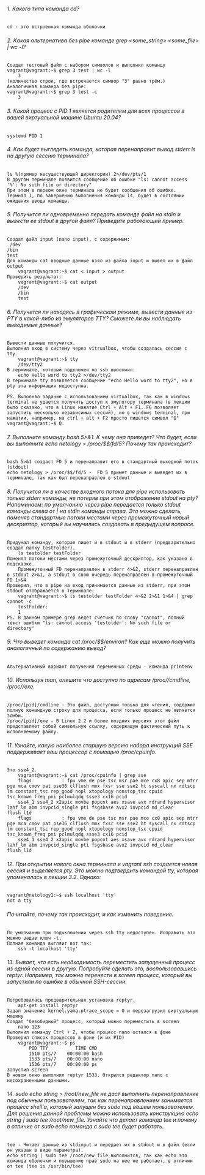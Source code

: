 ###### 1. Какого типа команда cd? 
    cd - это встроенная команда оболочки 

###### 2. Какая альтернатива без pipe команде grep <some_string> <some_file> | wc -l? 
    Создал тестовый файл с набором символов и выполнил команду
    vagrant@vagrant:~$ grep 3 test | wc -l
        3
    (количество строк, где встречается симвор "3" равно трём.)
    Аналогичная команда без pipe:
    vagrant@vagrant:~$ grep 3 test -c
        3

###### 3. Какой процесс с PID 1 является родителем для всех процессов в вашей виртуальной машине Ubuntu 20.04?
    systemd PID 1
###### 4. Как будет выглядеть команда, которая перенаправит вывод stderr ls на другую сессию терминала?
    ls %(пример несуществующей директории) 2>/dev/pts/1
    В другом терминале появится сообщение об ошибке "ls: cannot access '%': No such file or directory"
    При этом в первом окне терминала не будет сообщения об ошибке.
    Термнал 1, по завершению выполнения команды ls, будет в состоянии ожидания ввода команды. 
###### 5. Получится ли одновременно передать команде файл на stdin и вывести ее stdout в другой файл? Приведите работающий пример.
    Создал файл input (nano input), с содержимым:
     /dev
    /bin
    test
    Для команды cat вводные данные взял из файла input и вывел их в файл output
        vagrant@vagrant:~$ cat < input > output
    Проверить результат: 
        vagrant@vagrant:~$ cat output
        /dev
        /bin
        test
###### 6. Получится ли находясь в графическом режиме, вывести данные из PTY в какой-либо из эмуляторов TTY? Сможете ли вы наблюдать выводимые данные?
    Вывести данные получится. 
    Выполнил вход в систему через vitrualbox, чтобы создалась сессия с tty. 
        vagrant@vagrant:~$ tty
        /dev/tty2
    В терминале, который подключен по ssh выполнил:
        echo Hello word to tty2 >/dev/tty2
    В терминале tty появляется сообщение "echo Hello word to tty2", но в pty эта информация недоступна.
    
    PS. Выполнял задание с использованием virtualbox, так как в windows terminal не удается получить доступ к эмулятору терминала (в лекции было сказано, что в Linux нажатие Ctrl + Alt + F1..F6 позволяет запустить несколько независимых сессий), но в windows terminal, при нажатии, например, на ctrl + alt + F2 просто пишется символ "Q"  vagrant@vagrant:~$ Q.
    
###### 7. Выполните команду bash 5>&1. К чему она приведет? Что будет, если вы выполните echo netology > /proc/$$/fd/5? Почему так происходит?
    bash 5>&1 создаст FD 5 и перенаправит его в стандартный выходной поток (stdout)
    echo netology > /proc/$$/fd/5 -  FD 5 примет данные и выведет их в терминале, так как был перенаправлен в stdout

###### 8. Получится ли в качестве входного потока для pipe использовать только stderr команды, не потеряв при этом отображение stdout на pty? Напоминаем: по умолчанию через pipe передается только stdout команды слева от | на stdin команды справа. Это можно сделать, поменяв стандартные потоки местами через промежуточный новый дескриптор, который вы научились создавать в предыдущем вопросе.
    Придумал команду, которая пишет и в stdout и в stderr (предварительно создал папку testFolder).
        ls testolder testFolder
    Поменял потоки местами через промежуточный дескриптор, как указано в подсказке. 
        Промежуточный FD перенаправлен в stderr 4>&2, stderr перенаправлен в stdout 2>&1, а stdout в свою очередь перенаправлен в промежуточный FD 1>&4
    Проверил, что в pipe на вход принимается данные из stderr, при этом stdout отображается в терминале:
        vagrant@vagrant:~$ ls testolder testFolder 4>&2 2>&1 1>&4 | grep cannot -c 
        testFolder:
        1
    PS. В данном примере grep ведет счетчик по слову "cannot", полный текст ошибки "ls: cannot access 'testolder': No such file or directory" 
    
###### 9. Что выведет команда cat /proc/$$/environ? Как еще можно получить аналогичный по содержанию вывод?
    Альтернативный вариант получения переменных среды - команда printenv

###### 10. Используя man, опишите что доступно по адресам /proc/<PID>/cmdline, /proc/<PID>/exe.
    /proc/[pid]/cmdline - Это файл, доступный только для чтения, содержит полную командную строку для процесса, если только процесс не является зомби.
    /proc/[pid]/exe - В Linux 2.2 и более поздних версиях этот файл представляет собой символьную ссылку, содержащую фактический путь к исполняемому файлу.

###### 11. Узнайте, какую наиболее старшую версию набора инструкций SSE поддерживает ваш процессор с помощью /proc/cpuinfo.
    Это sse4_2.
        vagrant@vagrant:~$ cat /proc/cpuinfo | grep sse
        flags           : fpu vme de pse tsc msr pae mce cx8 apic sep mtrr pge mca cmov pat pse36 clflush mmx fxsr sse sse2 ht syscall nx rdtscp lm constant_tsc rep_good nopl xtopology nonstop_tsc cpuid tsc_known_freq pni pclmulqdq ssse3 cx16 pcid
        sse4_1 sse4_2 x2apic movbe popcnt aes xsave avx rdrand hypervisor lahf_lm abm invpcid_single pti fsgsbase avx2 invpcid md_clear flush_l1d
        flags           : fpu vme de pse tsc msr pae mce cx8 apic sep mtrr pge mca cmov pat pse36 clflush mmx fxsr sse sse2 ht syscall nx rdtscp lm constant_tsc rep_good nopl xtopology nonstop_tsc cpuid tsc_known_freq pni pclmulqdq ssse3 cx16 pcid
        sse4_1 sse4_2 x2apic movbe popcnt aes xsave avx rdrand hypervisor lahf_lm abm invpcid_single pti fsgsbase avx2 invpcid md_clear flush_l1d

###### 12. При открытии нового окна терминала и vagrant ssh создается новая сессия и выделяется pty. Это можно подтвердить командой tty, которая упоминалась в лекции 3.2. Однако:
    vagrant@netology1:~$ ssh localhost 'tty'
    not a tty
###### Почитайте, почему так происходит, и как изменить поведение.
    По умолчанию при подчключении через ssh tty недоступен. Исправить это можно задав ключ -t. 
    Полная команда выгляит вот так:
        ssh -t localhost 'tty'
###### 13. Бывает, что есть необходимость переместить запущенный процесс из одной сессии в другую. Попробуйте сделать это, воспользовавшись reptyr. Например, так можно перенести в screen процесс, который вы запустили по ошибке в обычной SSH-сессии.
    Потребовалась предварительная установка reptyr.
        apt-get install reptyr
    Задал значение kernel.yama.ptrace_scope = 0 и перезагрузил виртуальную машину
    Создал "безобидный" процесс, который можно переместить в screen
        nano 123
    Выполнил команду Ctrl + Z, чтобы процесс nano остался в фоне
    Проверил список процессов в фоне (и их PID)
        vagrant@vagrant:~$ ps
            PID TTY          TIME CMD
            1510 pts/7    00:00:00 bash
            1533 pts/7    00:00:00 nano
            1536 pts/7    00:00:00 ps
    Запустил screen
    В новом окно выполнил reptyr 1533. Открылся редактор nano с несохраненными данными. 
    
    
###### 14. sudo echo string > /root/new_file не даст выполнить перенаправление под обычным пользователем, так как перенаправлением занимается процесс shell'а, который запущен без sudo под вашим пользователем. Для решения данной проблемы можно использовать конструкцию echo string | sudo tee /root/new_file. Узнайте что делает команда tee и почему в отличие от sudo echo команда с sudo tee будет работать.
    tee - Читает данные из stdinput и передает их в stdout и в файл (если он указан в виде параметра).
    echo string | sudo tee /root/new_file выполнится, так как echo это команда оболочки и повышение прав sudo на нее не работает, в отличии от tee (tee is /usr/bin/tee)





